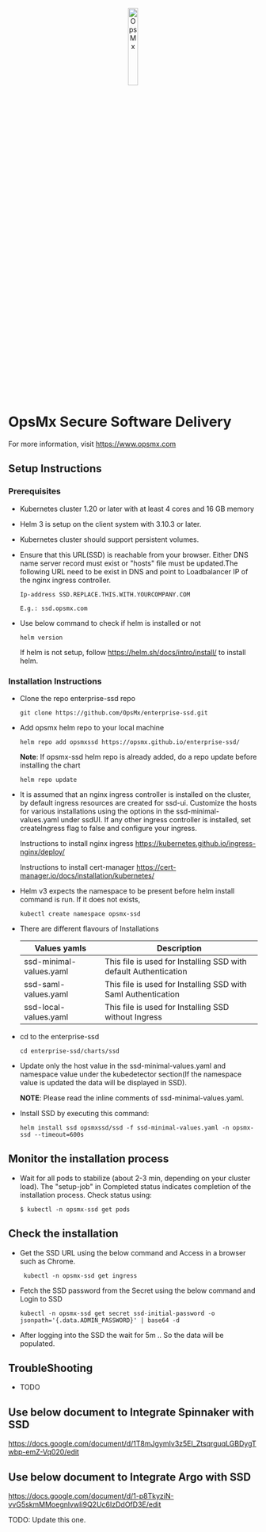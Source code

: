 <p align="center">
	<img src="https://github.com/OpsMx/enterprise-argo/blob/main/img/opsmx.png" width="20%" align="center" alt="OpsMx">
</p>

# OpsMx Secure Software Delivery
For more information, visit https://www.opsmx.com

## Setup Instructions

### Prerequisites

- Kubernetes cluster 1.20 or later with at least 4 cores and 16 GB memory
- Helm 3 is setup on the client system with 3.10.3 or later.
- Kubernetes cluster should support persistent volumes.
- Ensure that this URL(SSD) is reachable from your browser. Either DNS name server record must exist or "hosts" file must be updated.The following URL need to be exist in DNS and point to Loadbalancer IP of the nginx ingress controller.

  ```console
  Ip-address SSD.REPLACE.THIS.WITH.YOURCOMPANY.COM
  ```
  `E.g.: ssd.opsmx.com`
- Use below command to check if helm is installed or not

   ```console
   helm version
   ```
  If helm is not setup, follow <https://helm.sh/docs/intro/install/> to install helm.

### Installation Instructions

- Clone the repo enterprise-ssd repo

   ```console
   git clone https://github.com/OpsMx/enterprise-ssd.git
   ```
- Add opsmx helm repo to your local machine

   ```console
   helm repo add opsmxssd https://opsmx.github.io/enterprise-ssd/
   ```
  **Note**: If opsmx-ssd helm repo is already added, do a repo update before installing the chart

   ```console
   helm repo update
   ```
- It is assumed that an nginx ingress controller is installed on the cluster, by default ingress resources are created for ssd-ui. Customize the hosts for various installations using the options in the ssd-minimal-values.yaml under ssdUI. If any other ingress controller is installed, set createIngress flag to false and configure your ingress.

  Instructions to install nginx ingress
  https://kubernetes.github.io/ingress-nginx/deploy/

  Instructions to install cert-manager
  https://cert-manager.io/docs/installation/kubernetes/

- Helm v3 expects the namespace to be present before helm install command is run. If it does not exists,

  ```console
  kubectl create namespace opsmx-ssd
  ```
- There are different flavours of Installations

    Values yamls    | Description
  --------------| -----------
  ssd-minimal-values.yaml | This file is used for Installing SSD with default Authentication
  ssd-saml-values.yaml | This file is used for Installing SSD with Saml Authentication
  ssd-local-values.yaml | This file is used for Installing SSD without Ingress

- cd to the enterprise-ssd

  ```console
  cd enterprise-ssd/charts/ssd
  ```

- Update only the host value in the ssd-minimal-values.yaml and namespace value under the kubedetector section(If the namespace value is updated the data will be displayed in SSD).

  **NOTE**: Please read the inline comments of ssd-minimal-values.yaml.

- Install SSD by executing this command:

   ```console
   helm install ssd opsmxssd/ssd -f ssd-minimal-values.yaml -n opsmx-ssd --timeout=600s
   ```

## Monitor the installation process
- Wait for all pods to stabilize (about 2-3 min, depending on your cluster load). The "setup-job" in Completed status indicates completion of the installation process. Check status using:

    ```console
    $ kubectl -n opsmx-ssd get pods
    ```

## Check the installation

- Get the SSD URL using the below command and Access in a browser such as Chrome.

  ```console
   kubectl -n opsmx-ssd get ingress
  ````

- Fetch the SSD password from the Secret using the below command and Login to SSD

  ```console
  kubectl -n opsmx-ssd get secret ssd-initial-password -o jsonpath='{.data.ADMIN_PASSWORD}' | base64 -d
  ````
- After logging into the SSD the wait for 5m .. So the data will be populated.

## TroubleShooting

- TODO

## Use below document to Integrate Spinnaker with SSD

 https://docs.google.com/document/d/1T8mJgymIv3z5EI_ZtsqrguqLGBDygTwbp-emZ-Vq020/edit

## Use below document to Integrate Argo with SSD

 https://docs.google.com/document/d/1-p8TkyziN-vvG5skmMMoegnlvwIi9Q2Uc6IzDdOfD3E/edit

 TODO: Update this one.
